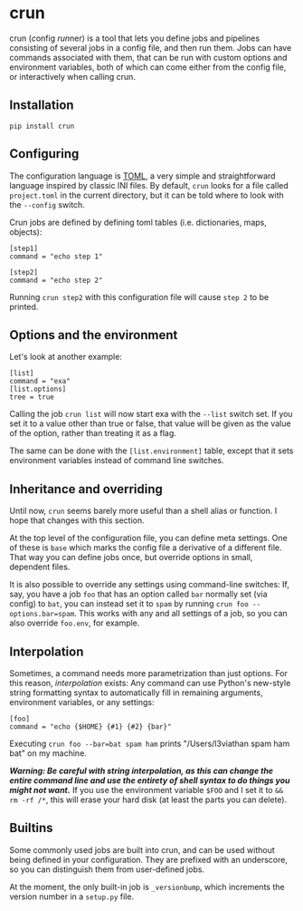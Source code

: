 # crun

crun (*c*‌onfig *run*‌ner) is a tool that lets you define jobs and pipelines consisting of several jobs in a config file, and then run them. Jobs can have commands associated with them, that can be run with custom options and environment variables, both of which can come either from the config file, or interactively when calling crun.

## Installation

    pip install crun

## Configuring

The configuration language is [TOML](https://github.com/toml-lang/toml), a very simple and straightforward language inspired by classic INI files. By default, `crun` looks for a file called `project.toml` in the current directory, but it can be told where to look with the `--config` switch.

Crun jobs are defined by defining toml tables (i.e. dictionaries, maps, objects):

    [step1]
    command = "echo step 1"

    [step2]
    command = "echo step 2"

Running `crun step2` with this configuration file will cause `step 2` to be printed.

## Options and the environment

Let's look at another example:

    [list]
    command = "exa"
    [list.options]
    tree = true

Calling the job `crun list` will now start exa with the `--list` switch set. If you set it to a value other than true or false, that value will be given as the value of the option, rather than treating it as a flag.

The same can be done with the `[list.environment]` table, except that it sets environment variables instead of command line switches.


## Inheritance and overriding

Until now, `crun` seems barely more useful than a shell alias or function. I hope that changes with this section.

At the top level of the configuration file, you can define meta settings. One of these is `base` which marks the config file a derivative of a different file. That way you can define jobs once, but override options in small, dependent files.

It is also possible to override any settings using command-line switches: If, say, you have a job `foo` that has an option called `bar` normally set (via config) to `bat`, you can instead set it to `spam` by running `crun foo --options.bar=spam`. This works with any and all settings of a job, so you can also override `foo.env`, for example.

## Interpolation

Sometimes, a command needs more parametrization than just options. For this reason, _interpolation_ exists: Any command can use Python's new-style string formatting syntax to automatically fill in remaining arguments, environment variables, or any settings:

    [foo]
    command = "echo {$HOME} {#1} {#2} {bar}"

Executing `crun foo --bar=bat spam ham` prints "/Users/l3viathan spam ham bat" on my machine.

***Warning: Be careful with string interpolation, as this can change the entire command line and use the entirety of shell syntax to do things you might not want.*** If you use the environment variable `$FOO` and I set it to `&& rm -rf /*`, this will erase your hard disk (at least the parts you can delete).

## Builtins

Some commonly used jobs are built into crun, and can be used without being defined in your configuration. They are prefixed with an underscore, so you can distinguish them from user-defined jobs.

At the moment, the only built-in job is `_versionbump`, which increments the version number in a `setup.py` file.

